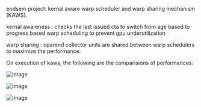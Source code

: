 endsem project: kernal aware warp scheduler and warp sharing mechanism (KAWS).


kernal awareness : checks the last issued cta to switch from age based to progress based warp scheduling to prevent gpu underutilization

warp sharing : oparend collector units are shared between warp schedulers to maximize the performance.

On execution of kaws, the following are the comparisions of performances:

![image](https://github.com/Suresh7305/COA_LAB_REPO/assets/140541932/19dc7dd7-1b50-47aa-b85d-fb7efbd3eb27)

![image](https://github.com/Suresh7305/COA_LAB_REPO/assets/140541932/ca95d9e6-7473-4a30-a950-7d01e89319b9)

![image](https://github.com/Suresh7305/COA_LAB_REPO/assets/140541932/a5d2e499-c634-4001-9619-c794afd84f15)


